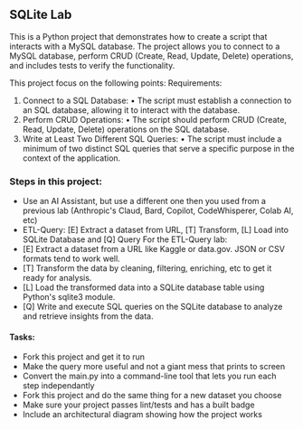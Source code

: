 ## SQLite Lab

This is a Python project that demonstrates how to create a script that interacts with a MySQL database. The project allows you to connect to a MySQL database, perform CRUD (Create, Read, Update, Delete) operations, and includes tests to verify the functionality.

This project focus on the following points: 
Requirements:
1.	Connect to a SQL Database:
•	The script must establish a connection to an SQL database, allowing it to interact with the database.
2.	Perform CRUD Operations:
•	The script should perform CRUD (Create, Read, Update, Delete) operations on the SQL database.
3.	Write at Least Two Different SQL Queries:
•	The script must include a minimum of two distinct SQL queries that serve a specific purpose in the context of the application.

### Steps in this project:

* Use an AI Assistant, but use a different one then you used from a previous lab (Anthropic's Claud, Bard, Copilot, CodeWhisperer, Colab AI, etc)
* ETL-Query:  [E] Extract a dataset from URL, [T] Transform, [L] Load into SQLite Database and [Q] Query
For the ETL-Query lab:
* [E] Extract a dataset from a URL like Kaggle or data.gov. JSON or CSV formats tend to work well.
* [T] Transform the data by cleaning, filtering, enriching, etc to get it ready for analysis.
* [L] Load the transformed data into a SQLite database table using Python's sqlite3 module.
* [Q] Write and execute SQL queries on the SQLite database to analyze and retrieve insights from the data.

#### Tasks:

* Fork this project and get it to run
* Make the query more useful and not a giant mess that prints to screen
* Convert the main.py into a command-line tool that lets you run each step independantly
* Fork this project and do the same thing for a new dataset you choose
* Make sure your project passes lint/tests and has a built badge
* Include an architectural diagram showing how the project works


